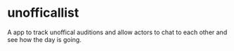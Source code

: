 # unofficallist
A app to track unoffical auditions and allow actors to chat to each other and see how the day is going.
